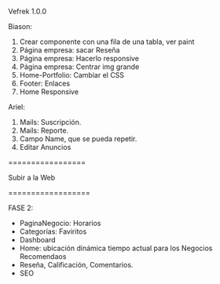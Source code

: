 Vefrek 1.0.0

Biason:

1. Crear componente con una fila de una tabla, ver paint
2. Página empresa: sacar Reseña
3. Página empresa: Hacerlo responsive
4. Página empresa: Centrar img grande
5. Home-Portfolio: Cambiar el CSS
6. Footer: Enlaces
7. Home Responsive

Ariel:

1. Mails: Suscripción.
2. Mails: Reporte.
3. Campo Name, que se pueda repetir.
4. Editar Anuncios

=================

Subir a la Web

==================

FASE 2:

- PaginaNegocio: Horarios
- Categorías: Faviritos
- Dashboard
- Home: ubicación dinámica tiempo actual para los Negocios Recomendaos
- Reseña, Calificación, Comentarios.
- SEO
